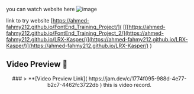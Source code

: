 you can watch website here 
![image](https://github.com/user-attachments/assets/a8c567fa-e298-4fc9-a9f9-4ff3da360739)

link to try website
[https://ahmed-fahmy212.github.io/FontEnd_Training_Project/](
[[[https://ahmed-fahmy212.github.io/FontEnd_Training_Project_2/](https://ahmed-fahmy212.github.io/LRX-Kasper/)](https://ahmed-fahmy212.github.io/LRX-Kasper/)](https://ahmed-fahmy212.github.io/LRX-Kasper/)
)


## Video Preview 🎉

<div align="center">
### > **[Video Preview Link](
https://jam.dev/c/1774f095-988d-4e77-b2c7-4462fc3722db
)
this is video record.

</div>
